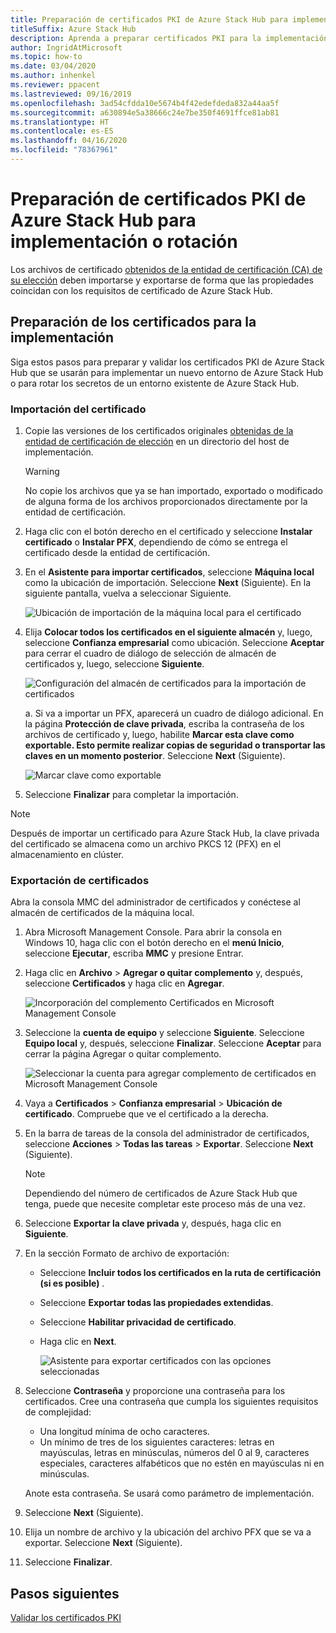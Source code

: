 ```yaml
---
title: Preparación de certificados PKI de Azure Stack Hub para implementación o rotación
titleSuffix: Azure Stack Hub
description: Aprenda a preparar certificados PKI para la implementación de sistemas integrados de Azure Stack Hub o para rotar secretos de un entorno de Azure Stack Hub existente.
author: IngridAtMicrosoft
ms.topic: how-to
ms.date: 03/04/2020
ms.author: inhenkel
ms.reviewer: ppacent
ms.lastreviewed: 09/16/2019
ms.openlocfilehash: 3ad54cfdda10e5674b4f42edefdeda832a44aa5f
ms.sourcegitcommit: a630894e5a38666c24e7be350f4691ffce81ab81
ms.translationtype: HT
ms.contentlocale: es-ES
ms.lasthandoff: 04/16/2020
ms.locfileid: "78367961"
---
```

# <a name="prepare-azure-stack-hub-pki-certificates-for-deployment-or-rotation"></a>Preparación de certificados PKI de Azure Stack Hub para implementación o rotación

Los archivos de certificado [obtenidos de la entidad de certificación (CA) de su elección](azure-stack-get-pki-certs.md) deben importarse y exportarse de forma que las propiedades coincidan con los requisitos de certificado de Azure Stack Hub.

## <a name="prepare-certificates-for-deployment"></a>Preparación de los certificados para la implementación

Siga estos pasos para preparar y validar los certificados PKI de Azure Stack Hub que se usarán para implementar un nuevo entorno de Azure Stack Hub o para rotar los secretos de un entorno existente de Azure Stack Hub.

### <a name="import-the-certificate"></a>Importación del certificado

1. Copie las versiones de los certificados originales [obtenidas de la entidad de certificación de elección](azure-stack-get-pki-certs.md) en un directorio del host de implementación. 
   > [!WARNING]
   > No copie los archivos que ya se han importado, exportado o modificado de alguna forma de los archivos proporcionados directamente por la entidad de certificación.

1. Haga clic con el botón derecho en el certificado y seleccione **Instalar certificado** o **Instalar PFX**, dependiendo de cómo se entrega el certificado desde la entidad de certificación.

1. En el **Asistente para importar certificados**, seleccione **Máquina local** como la ubicación de importación. Seleccione **Next** (Siguiente). En la siguiente pantalla, vuelva a seleccionar Siguiente.

    ![Ubicación de importación de la máquina local para el certificado](./media/prepare-pki-certs/1.png)

1. Elija **Colocar todos los certificados en el siguiente almacén** y, luego, seleccione **Confianza empresarial** como ubicación. Seleccione **Aceptar** para cerrar el cuadro de diálogo de selección de almacén de certificados y, luego, seleccione **Siguiente**.

   ![Configuración del almacén de certificados para la importación de certificados](./media/prepare-pki-certs/3.png)

   a. Si va a importar un PFX, aparecerá un cuadro de diálogo adicional. En la página **Protección de clave privada**, escriba la contraseña de los archivos de certificado y, luego, habilite **Marcar esta clave como exportable. Esto permite realizar copias de seguridad o transportar las claves en un momento posterior**. Seleccione **Next** (Siguiente).

   ![Marcar clave como exportable](./media/prepare-pki-certs/2.png)

1. Seleccione **Finalizar** para completar la importación.

> [!NOTE]
> Después de importar un certificado para Azure Stack Hub, la clave privada del certificado se almacena como un archivo PKCS 12 (PFX) en el almacenamiento en clúster.

### <a name="export-the-certificate"></a>Exportación de certificados

Abra la consola MMC del administrador de certificados y conéctese al almacén de certificados de la máquina local.

1. Abra Microsoft Management Console. Para abrir la consola en Windows 10, haga clic con el botón derecho en el **menú Inicio**, seleccione **Ejecutar**, escriba **MMC** y presione Entrar.

2. Haga clic en **Archivo** > **Agregar o quitar complemento** y, después, seleccione **Certificados** y haga clic en **Agregar**.

    ![Incorporación del complemento Certificados en Microsoft Management Console](./media/prepare-pki-certs/mmc-2.png)

3. Seleccione la **cuenta de equipo** y seleccione **Siguiente**. Seleccione **Equipo local** y, después, seleccione **Finalizar**. Seleccione **Aceptar** para cerrar la página Agregar o quitar complemento.

    ![Seleccionar la cuenta para agregar complemento de certificados en Microsoft Management Console](./media/prepare-pki-certs/mmc-3.png)

4. Vaya a **Certificados** > **Confianza empresarial** > **Ubicación de certificado**. Compruebe que ve el certificado a la derecha.

5. En la barra de tareas de la consola del administrador de certificados, seleccione **Acciones** > **Todas las tareas** > **Exportar**. Seleccione **Next** (Siguiente).

   > [!NOTE]
   > Dependiendo del número de certificados de Azure Stack Hub que tenga, puede que necesite completar este proceso más de una vez.

6. Seleccione **Exportar la clave privada** y, después, haga clic en **Siguiente**.

7. En la sección Formato de archivo de exportación:
    
   - Seleccione **Incluir todos los certificados en la ruta de certificación (si es posible)** .  
   - Seleccione **Exportar todas las propiedades extendidas**.  
   - Seleccione **Habilitar privacidad de certificado**.  
   - Haga clic en **Next**.  
    
     ![Asistente para exportar certificados con las opciones seleccionadas](./media/prepare-pki-certs/azure-stack-save-cert.png)

8. Seleccione **Contraseña** y proporcione una contraseña para los certificados. Cree una contraseña que cumpla los siguientes requisitos de complejidad:

    * Una longitud mínima de ocho caracteres.
    * Un mínimo de tres de los siguientes caracteres: letras en mayúsculas, letras en minúsculas, números del 0 al 9, caracteres especiales, caracteres alfabéticos que no estén en mayúsculas ni en minúsculas.

    Anote esta contraseña. Se usará como parámetro de implementación.

9. Seleccione **Next** (Siguiente).

10. Elija un nombre de archivo y la ubicación del archivo PFX que se va a exportar. Seleccione **Next** (Siguiente).

11. Seleccione **Finalizar**.

## <a name="next-steps"></a>Pasos siguientes

[Validar los certificados PKI](azure-stack-validate-pki-certs.md)